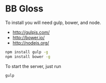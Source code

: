 BB Gloss
======================

To install you will need gulp, bower, and node.
* http://gulpjs.com/
* http://bower.io/
* http://nodejs.org/

``` sh
npm install gulp -g
npm install bower -g
```

To start the server, just run
``` sh
gulp
```
